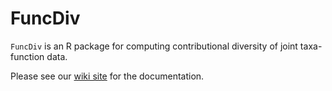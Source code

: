 # FuncDiv

`FuncDiv` is an R package for computing contributional diversity of joint taxa-function data.

Please see our [wiki site](https://github.com/gavinmdouglas/FuncDiv/wiki) for the documentation.
